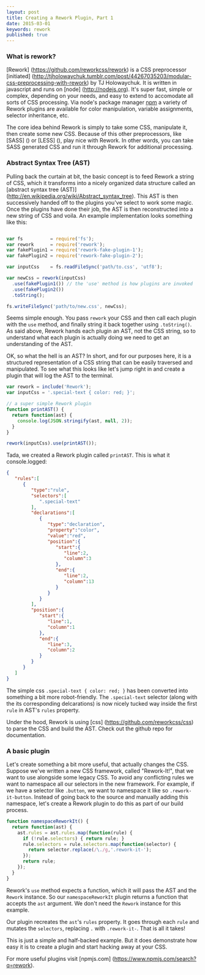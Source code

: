 ```yaml
---
layout: post
title: Creating a Rework Plugin, Part 1
date: 2015-03-01
keywords: rework
published: true
---
```


### What is rework?

[Rework] (https://github.com/reworkcss/rework) is a CSS preprocessor [initiated] (http://tjholowaychuk.tumblr.com/post/44267035203/modular-css-preprocessing-with-rework) by TJ Holowaychuk. It is written in javascript and runs on [node] (http://nodejs.org). It's super fast, simple or complex, depending on your needs, and easy to extend to accomodate all sorts of CSS processing. Via node's package manager [npm](https://www.npmjs.com/search?q=rework) a variety of Rework plugins are available for color manipulation, variable assignments, selector inheritance, etc.

The core idea behind Rework is simply to take some CSS, manipulate it, then create some new CSS. Because of this other preprocessors, like [SASS] () or [LESS] (), play nice with Rework. In other words, you can take SASS generated CSS and run it through Rework for additional processing.

### Abstract Syntax Tree (AST)

Pulling back the curtain at bit, the basic concept is to feed Rework a string of CSS, which it transforms into a nicely organized data structure called an [abstract syntax tree (AST)] (http://en.wikipedia.org/wiki/Abstract_syntax_tree). This AST is then successively handed off to the plugins you've select to work some magic. Once the plugins have done their job, the AST is then reconstructed into a new string of CSS and voila. An example implementation looks something like this:

```js

var fs          = require('fs');
var rework      = require('rework');
var fakePlugin1 = require('rework-fake-plugin-1');
var fakePlugin2 = require('rework-fake-plugin-2');

var inputCss    = fs.readFileSync('path/to.css', 'utf8');

var newCss = rework(inputCss)
  .use(fakePlugin1()) // the 'use' method is how plugins are invoked
  .use(fakePlugin2())
  .toString();

fs.writeFileSync('path/to/new.css', newCss);

```

Seems simple enough. You pass `rework` your CSS and then call each plugin with the `use` method, and finally string it back together using `.toString()`. As said above, Rework hands each plugin an AST, not the CSS string, so to understand what each plugin is actually doing we need to get an understanding of the AST.

OK, so what the hell is an AST? In short, and for our purposes here, it is a structured representation of a CSS string that can be easily traversed and manipulated. To see what this looks like let's jump right in and create a plugin that will log the AST to the terminal.

```javascript
var rework = include('Rework');
var inputCss = '.special-text { color: red; }';

// a super simple Rework plugin
function printAST() {
  return function(ast) {
    console.log(JSON.stringify(ast, null, 2));
  }
}

rework(inputCss).use(printAST());
```

Tada, we created a Rework plugin called `printAST`. This is what it console.logged:

```json
{  
   "rules":[  
      {  
         "type":"rule",
         "selectors":[  
            ".special-text"
         ],
         "declarations":[  
            {  
               "type":"declaration",
               "property":"color",
               "value":"red",
               "position":{  
                  "start":{  
                     "line":2,
                     "column":3
                  },
                  "end":{  
                     "line":2,
                     "column":13
                  }
               }
            }
         ],
         "position":{  
            "start":{  
               "line":1,
               "column":1
            },
            "end":{  
               "line":3,
               "column":2
            }
         }
      }
   ]
}

```

The simple css `.special-text { color: red; }` has been converted into something a bit more robot-friendly. The `.special-text` selector (along with the its corresponding delcarations) is now nicely tucked way inside the first `rule` in AST's `rules` property.

Under the hood, Rework is using [css] (https://github.com/reworkcss/css) to parse the CSS and build the AST. Check out the github repo for documentation.

### A basic plugin

Let's create something a bit more useful, that actually changes the CSS. Suppose we've written a new CSS framework, called "Rework-It!", that we want to use alongside some legacy CSS. To avoid any conflicting rules we want to namespace all our selectors in the new framework. For example, if we have a selector like `.button`, we want to namespace it like so `.rework-it-button`. Instead of going back to the source and manually adding this namespace, let's create a Rework plugin to do this as part of our build process.

```javascript
function namespaceReworkIt() {
  return function(ast) {
    ast.rules = ast.rules.map(function(rule) {
      if (!rule.selectors) { return rule; }
      rule.selectors = rule.selectors.map(function(selector) {
        return selector.replace(/\./g,'.rework-it-');
      });
      return rule;
    });
  }
}
```
Rework's `use` method expects a function, which it will pass the AST and the `Rework` instance. So our `namespaceReworkIt` plugin returns a function that accepts the `ast` argument. We don't need the `Rework` instance for this example.

Our plugin recreates the `ast`'s `rules` property. It goes through each `rule` and mutates the `selectors`, replacing `.` with `.rework-it-`. That is all it takes!

This is just a simple and half-backed example. But it does demonstrate how easy it is to create a plugin and start hacking away at your CSS.

For more useful plugins visit [npmjs.com] (https://www.npmjs.com/search?q=rework).
